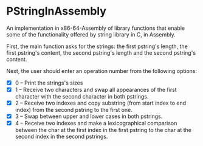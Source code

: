 # PStringInAssembly
An implementation in x86-64-Assembly of library functions that enable some of the functionality offered by string library in C, in Assembly.

First, the main function asks for the strings: the first pstring's length, the first pstring's content, the second pstring's length and the second pstring's content.

Next, the user should enter an operation number from the following options:

- [x] 0 – Print the strings's sizes
- [x] 1 – Receive two characters and swap all appearances of the first character with the second character in both pstrings.
- [x] 2 – Receive two indexes and copy substring (from start index to end index) from the second pstring to the first one.
- [x] 3 – Swap between upper and lower cases in both pstrings.
- [x] 4 – Receive two indexes and make a lexicographical comparison between the char at the first index in the first pstring to the char at the second index in the second pstrings.
